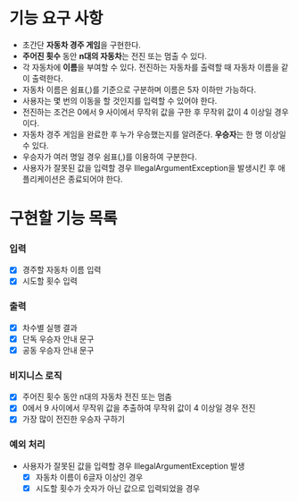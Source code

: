 # 기능 요구 사항
- 초간단 **자동차 경주 게임**을 구현한다.
- **주어진 횟수** 동안 **n대의 자동차**는 전진 또는 멈출 수 있다.
- 각 자동차에 **이름**을 부여할 수 있다. 전진하는 자동차를 출력할 때 자동차 이름을 같이 출력한다.
- 자동차 이름은 쉼표(,)를 기준으로 구분하며 이름은 5자 이하만 가능하다.
- 사용자는 몇 번의 이동을 할 것인지를 입력할 수 있어야 한다.
- 전진하는 조건은 0에서 9 사이에서 무작위 값을 구한 후 무작위 값이 4 이상일 경우이다.
- 자동차 경주 게임을 완료한 후 누가 우승했는지를 알려준다. **우승자**는 한 명 이상일 수 있다.
- 우승자가 여러 명일 경우 쉼표(,)를 이용하여 구분한다.
- 사용자가 잘못된 값을 입력할 경우 IllegalArgumentException을 발생시킨 후 애플리케이션은 종료되어야 한다.

# 구현할 기능 목록
### 입력
- [x] 경주할 자동차 이름 입력
- [x] 시도할 횟수 입력

### 출력
- [x] 차수별 실행 결과
- [x] 단독 우승자 안내 문구
- [x] 공동 우승자 안내 문구

### 비지니스 로직
- [x] 주어진 횟수 동안 n대의 자동차 전진 또는 멈춤
- [x] 0에서 9 사이에서 무작위 값을 추출하여 무작위 값이 4 이상일 경우 전진
- [x] 가장 많이 전진한 우승자 구하기

### 예외 처리
- 사용자가 잘못된 값을 입력할 경우 IllegalArgumentException 발생
  - [x] 자동차 이름이 6글자 이상인 경우
  - [x] 시도할 횟수가 숫자가 아닌 값으로 입력되었을 경우
